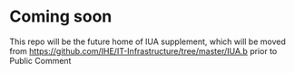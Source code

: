 # Coming soon
This repo will be the future home of IUA supplement, which will be moved from https://github.com/IHE/IT-Infrastructure/tree/master/IUA.b prior to Public Comment
